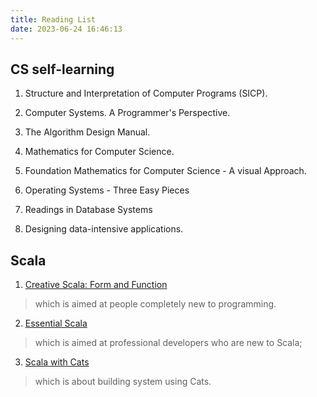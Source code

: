 ```yaml
---
title: Reading List
date: 2023-06-24 16:46:13
---
```


## CS self-learning

1. Structure and Interpretation of Computer Programs (SICP).

2. Computer Systems. A Programmer's Perspective. 

3. The Algorithm Design Manual.

4. Mathematics for Computer Science.

5. Foundation Mathematics for Computer Science - A visual Approach.

6. Operating Systems - Three Easy Pieces

7. Readings in Database Systems

8. Designing data-intensive applications.


## Scala

1. [Creative Scala: Form and Function](https://www.creativescala.org/creative-scala/index.html)
> which is aimed at people completely new to programming.

2. [Essential Scala](https://underscore.io/books/essential-scala/)
> which is aimed at professional developers who are new to Scala;

3. [Scala with Cats](https://www.scalawithcats.com/)
> which is about building system using Cats.
